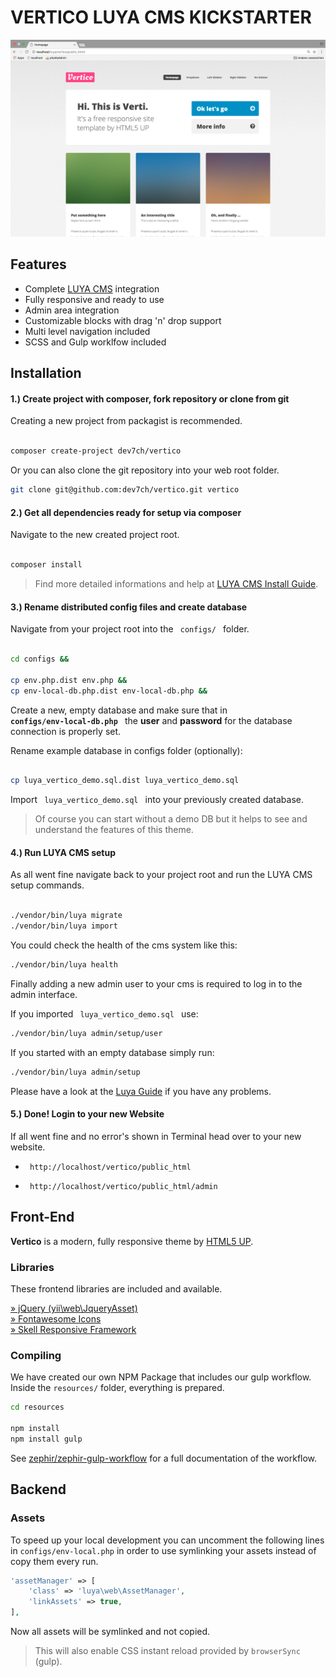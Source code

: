 # VERTICO LUYA CMS KICKSTARTER

<img src="vertico_screenshot.png" />

## Features

* Complete [LUYA CMS](https://luya.io) integration
* Fully responsive and ready to use
* Admin area integration
* Customizable blocks with drag 'n' drop support 
* Multi level navigation included
* SCSS and Gulp worklfow included


## Installation

#### 1.) Create project with composer, fork repository or clone from git

Creating a new project from packagist is recommended.

```sh 

composer create-project dev7ch/vertico

```

Or you can also clone the git repository into your web root folder.

```sh
git clone git@github.com:dev7ch/vertico.git vertico

```


#### 2.) Get all dependencies ready for setup via composer

Navigate to the new created project root.


```sh

composer install

```

> Find more detailed informations and help at [ LUYA CMS Install Guide](https://luya.io/guide/install).


#### 3.) Rename distributed config files and create database

Navigate from your project root into the <code> configs/ </code> folder.


```sh

cd configs &&

cp env.php.dist env.php &&
cp env-local-db.php.dist env-local-db.php &&

```

Create a new, empty database and make sure that in <code><b> configs/env-local-db.php </b></code> the <b>user</b> and <b>password</b> for the database connection is properly set.

Rename example database in configs folder (optionally):

```sh

cp luya_vertico_demo.sql.dist luya_vertico_demo.sql

```

Import <code> luya_vertico_demo.sql </code> into your previously created database.

> Of course you can start without a demo DB but it helps to see and understand the features of this theme.


#### 4.) Run LUYA CMS setup

As all went fine navigate back to your project root and run the LUYA CMS setup commands.

```sh

./vendor/bin/luya migrate
./vendor/bin/luya import

```

You could check the health of the cms system  like this:

```sh
./vendor/bin/luya health

```

Finally adding a new admin user to your cms is required to log in to the admin interface.


If you imported <code> luya_vertico_demo.sql </code> use:

```sh 
./vendor/bin/luya admin/setup/user

```

If you started with an empty database simply run:


```sh 
./vendor/bin/luya admin/setup

```

Please have a look at the [Luya Guide](https://luya.io/guide) if you have any problems.


#### 5.) Done! Login to your new Website

If all went fine and no error's shown in Terminal head over to your 
new website.


- <code> http://localhost/vertico/public_html </code>

- <code> http://localhost/vertico/public_html/admin </code>


## Front-End

<b>Vertico</b> is a modern, fully responsive theme by <a href="https://html5up.net">HTML5 UP</a>.  


### Libraries

These frontend libraries are included and available.

[» jQuery (yii\web\JqueryAsset)](http://www.yiiframework.com/doc-2.0/yii-web-jqueryasset.html)  
[» Fontawesome Icons](http://fontawesome.io/)  
[» Skell Responsive Framework](https://github.com/ajlkn/skel)  


### Compiling

We have created our own NPM Package that includes our gulp workflow.  
Inside the `resources/` folder, everything is prepared.

```sh
cd resources

npm install 
npm install gulp

```

See [zephir/zephir-gulp-workflow](https://github.com/zephir/zephir-gulp-workflow) for a full documentation of the workflow.

## Backend

### Assets

To speed up your local development you can uncomment the following lines in `configs/env-local.php` in order to use symlinking your assets instead of copy them every run.

```php
'assetManager' => [
    'class' => 'luya\web\AssetManager',
    'linkAssets' => true,
],
```

Now all assets will be symlinked and not copied.

> This will also enable CSS instant reload provided by `browserSync` (gulp).
